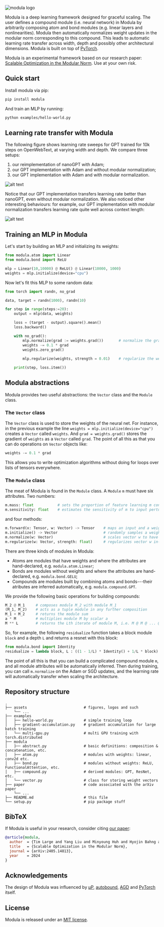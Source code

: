<picture>
  <source media="(prefers-color-scheme: dark)" srcset="assets/modula.svg">
  <source media="(prefers-color-scheme: light)" srcset="assets/modula_light.svg">
  <img alt="modula logo" src="assets/modula.svg">
</picture>

Modula is a deep learning framework designed for graceful scaling. The user defines a compound module (i.e. neural network) in Modula by arbitrarily composing atom and bond modules (e.g. linear layers and nonlinearities). Modula then automatically normalizes weight updates in the modular norm corresponding to this compound. This leads to automatic learning rate transfer across width, depth and possibly other architectural dimensions. Modula is built on top of [PyTorch](https://pytorch.org/).

Modula is an experimental framework based on our research paper: [Scalable Optimization in the Modular Norm](https://arxiv.org/abs/2405.14813). Use at your own risk.

## Quick start

Install modula via pip:

```bash
pip install modula
```

And train an MLP by running:
```bash
python examples/hello-world.py
```

## Learning rate transfer with Modula

The following figure shows learning rate sweeps for GPT trained for 10k steps on OpenWebText, at varying width and depth. We compare three setups:
1. our reimplementation of nanoGPT with Adam;
2. our GPT implementation with Adam and without modular normalization;
3. our GPT implementation with Adam and with modular normalization.

![alt text](/assets/nanogpt-vs-modula.svg)

Notice that our GPT implementation transfers learning rate better than nanoGPT, even without modular normalization. We also noticed other interesting behaviours: for example, our GPT implementation with modular normalization transfers learning rate quite well across context length:

![alt text](/assets/gpt-owt-context.svg)

## Training an MLP in Modula

Let's start by building an MLP and initializing its weights:

```python
from modula.atom import Linear
from modula.bond import ReLU

mlp = Linear(10,10000) @ ReLU() @ Linear(10000, 1000)
weights = mlp.initialize(device="cpu")
```

Now let's fit this MLP to some random data:
```python
from torch import randn, no_grad

data, target = randn(1000), randn(10)

for step in range(steps:=20):
    output = mlp(data, weights)

    loss = (target - output).square().mean()
    loss.backward()

    with no_grad():
        mlp.normalize(grad := weights.grad())       # normalize the gradient in the modular norm
        weights -= 0.1 * grad
        weights.zero_grad()
    
        mlp.regularize(weights, strength = 0.01)    # regularize the weight vector

    print(step, loss.item())
```
## Modula abstractions

Modula provides two useful abstractions: the `Vector` class and the `Module` class.

### The `Vector` class

The `Vector` class is used to store the weights of the neural net. For instance, in the previous example the line `weights = mlp.initialize(device="cpu")` creates a `Vector` called `weights`. And `grad = weights.grad()` stores the gradient of `weights` as a `Vector` called `grad`. The point of all this as that you can do operations on `Vector` objects like:
```python
weights -= 0.1 * grad
```
This allows you to write optimization algorithms without doing for loops over lists of tensors everywhere.

### The `Module` class

The meat of Modula is found in the `Module` class. A `Module` `m` must have six attributes. Two numbers:
```python
m.mass: float           # sets the proportion of feature learning m contributes to any supermodule
m.sensitivity: float    # estimates the sensitivity of m to input perturbations
```
and four methods:
```python
m.forward(x: Tensor, w: Vector) -> Tensor    # maps an input and a weight vector to an output
m.initialize() -> Vector                     # randomly samples a weight vector
m.normalize(w: Vector)                       # scales vector w to have unit modular norm
m.regularize(w: Vector, strength: float)     # regularizes vector w in-place
```

There are three kinds of modules in Modula:
- Atoms are modules that have weights and where the attributes are hand-declared, e.g. `modula.atom.Linear`;
- Bonds are modules without weights and where the attributes are hand-declared, e.g. `modula.bond.GELU`;
- Compounds are modules built by combining atoms and bonds---their atributes are inferred automatically, e.g. `modula.compound.GPT`.

We provide the following basic operations for building compounds:
```python
M_2 @ M_1     # composes module M_2 with module M_1
(M_1, M_2)    # acts as a tuple module in any further composition
M_1 + M_2     # returns the module sum
a * M         # multiplies module M by scalar a
M ** L        # returns the Lth iterate of module M, i.e. M @ M @ ... @ M
```
So, for example, the following `residualize` function takes a block module `block` and a depth `L` and returns a resnet with this block:
```python
from modula.bond import Identity
residualize = lambda block, L : ((1 - 1/L) * Identity() + 1/L * block) ** L
```

The point of all this is that you can build a complicated compound module `m`, and all module attributes will be automatically inferred. Then during training, you can call `m.normalize` on the Adam or SGD updates, and the learning rate will automatically transfer when scaling the architecture.

## Repository structure

```
.
├── assets                          # figures, logos and such
    └── ...
├── examples
│   ├── hello-world.py              # simple training loop
│   ├── gradient-accumulation.py    # gradient accumulation for large batch training
│   └── multi-gpu.py                # multi GPU training with torch.distributed
├── modula
│   ├── abstract.py                 # basic definitions: composition & concatenation, etc.
│   ├── atom.py                     # modules with weights: linear, conv2d etc.
│   ├── bond.py                     # modules without weights: ReLU, FunctionalAttention, etc.
│   ├── compound.py                 # derived modules: GPT, ResNet, etc.
│   └── vector.py                   # class for storing weight vectors
├── paper                           # code associated with the arXiv paper
    └── ...
├── README.md                       # this file
└── setup.py                        # pip package stuff
```

## BibTeX

If Modula is useful in your research, consider citing [our paper](https://arxiv.org/abs/2405.14813):

```bibtex
@article{modula,
  author  = {Tim Large and Yang Liu and Minyoung Huh and Hyojin Bahng and Phillip Isola and Jeremy Bernstein},
  title   = {Scalable Optimization in the Modular Norm},
  journal = {arXiv:2405.14813},
  year    = 2024
}
```

## Acknowledgements
The design of Modula was influenced by [μP](https://github.com/microsoft/mup), [autobound](https://github.com/google/autobound), [AGD](https://github.com/jxbz/agd) and [PyTorch](https://github.com/pytorch/pytorch) itself.

## License
Modula is released under an [MIT license](/LICENSE).
